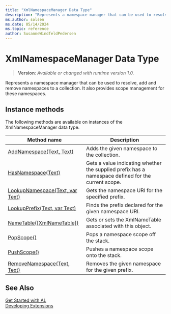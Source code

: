 ```yaml
---
title: "XmlNamespaceManager Data Type"
description: "Represents a namespace manager that can be used to resolve, add and remove namespaces to a collection."
ms.author: solsen
ms.date: 05/14/2024
ms.topic: reference
author: SusanneWindfeldPedersen
---
```

[//]: # (START>DO_NOT_EDIT)
[//]: # (IMPORTANT:Do not edit any of the content between here and the END>DO_NOT_EDIT.)
[//]: # (Any modifications should be made in the .xml files in the ModernDev repo.)
# XmlNamespaceManager Data Type
> **Version**: _Available or changed with runtime version 1.0._

Represents a namespace manager that can be used to resolve, add and remove namespaces to a collection. It also provides scope management for these namespaces.



## Instance methods
The following methods are available on instances of the XmlNamespaceManager data type.

|Method name|Description|
|-----------|-----------|
|[AddNamespace(Text, Text)](xmlnamespacemanager-addnamespace-method.md)|Adds the given namespace to the collection.|
|[HasNamespace(Text)](xmlnamespacemanager-hasnamespace-method.md)|Gets a value indicating whether the supplied prefix has a namespace defined for the current scope.|
|[LookupNamespace(Text, var Text)](xmlnamespacemanager-lookupnamespace-method.md)|Gets the namespace URI for the specified prefix.|
|[LookupPrefix(Text, var Text)](xmlnamespacemanager-lookupprefix-method.md)|Finds the prefix declared for the given namespace URI.|
|[NameTable([XmlNameTable])](xmlnamespacemanager-nametable-method.md)|Gets or sets the XmlNameTable associated with this object.|
|[PopScope()](xmlnamespacemanager-popscope-method.md)|Pops a namespace scope off the stack.|
|[PushScope()](xmlnamespacemanager-pushscope-method.md)|Pushes a namespace scope onto the stack.|
|[RemoveNamespace(Text, Text)](xmlnamespacemanager-removenamespace-method.md)|Removes the given namespace for the given prefix.|

[//]: # (IMPORTANT: END>DO_NOT_EDIT)
## See Also
[Get Started with AL](../../devenv-get-started.md)  
[Developing Extensions](../../devenv-dev-overview.md)  